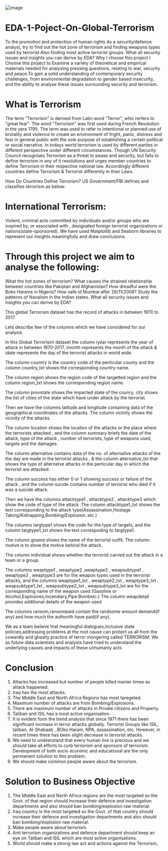![image](https://github.com/Pratikshathorat96/EDA-1-Poject-On-Global-Terrorism/assets/120496034/b13a4fa4-8151-46f7-a5f5-283affa943e5)

# EDA-1-Poject-On-Global-Terrorism

To the promotion and protection of human rights As a security/defence analyst, try to find out the hot zone of terrorism and finding weapons types used by terrorist.Also finding most active terrorist groups. What all security issues and insights you can derive by EDA?
Why I choose this project
I Choose this project to Examine a variety of theoretical and empirical materials needed for analysing pressing questions, relating to war, security and peace.To gain a solid understanding of contemporary security challenges, from environmental degradation to gender based insecurity, and the ability to analyse these issues surrounding security and terrorism.

# What is Terrorism

The term "Terrorism" is derived from Latin word "Terror", whic rerfers to "great fear". The word "Terrorism" was first used during French Revolution in the yera 1795. The term was used to refer to intentional or planned use of brutality and violence to create an environment of fright, panic, distress and fear in general public with the sole purpose of establishing a certain political or social narrative. In todays world terrorism is used by different parties in different perspective under different circumstances. Though UN Security Council recognises Terrorism as a threat to pease and security, but fails to define terrorism in any of it resolutions and urges member countries to define Terrorism in their respective national law. Acoordingly different countries define Terrorism & Terrorist differently in their Laws.

How Do Countries Define Terrorism?
US Government/FBI defines and classifies terrorism as below:

# International Terrorism:

Violent, criminal acts committed by individuals and/or groups who are inspired by, or associated with , designated foreign terrorist organizations or nations(state-sponsored). We have used Matplotlib and Seaborn libraries to represent our insights meaningfully and draw conclusions.

# Through this project we aim to analyse the following:

What the hot zones of terrorism? What causes the strained relationship between countries like Pakistan and Afghanistan? How dreadful were the Boko Harams in Nigeria? How safe id Mumbai after 26/11/2008? Study the patterns of Naxalism in the Indian states. What all security issues and insights you can derive by EDA?

This global Terrorism dataset has the record of attacks in between 1970 to 2017

Lets describe few of the columns which we have considered for our analysis.

In this Global Terrorisim dataset the column iyear represents the year of attack in between 1970-2017, imonth represents the month of the attack & idate represents the day of the terrorist attacks in world wide.

The column country is the country code of the perticular county and the column country_txt shows the corresponding country name.

The column region shows the region code of the targetted region and the column region_txt shows the corresponding region name.

The column provstate shows the impacted state of the counry, city shows the list of cities of the state which have under attack by the terrorist.

Then we have the columns latitude and longitude containing data of the geographical coordinates of the attacks. The column vicinity shows the vicinity of the attacks.

The column location shows the location of the attacks or the place where the terrorists attacked , and the column summary briefs the date of the attack, type of the attack , number of terrorists, type of weapons used, targets and the damages.

The column alternative contains data of the no. of alternative attacks of the the day are made in the terrorist attacks , & the column alternative_txt that shows the type of alternatve attacks in the perticular day in which the terrorist are attacked.

The column success has either 0 or 1 showing success or failure of the attack , and the column sucide contains number of terrorist who died if it was a suicide attack.

Then we have the columns attacktype1 , attacktype2 , attacktype3 which show the code of type of the attack .The column attacktype1_txt shows the text corresponding to the attack type(Assassination,Hostage Taking/Kidnapping,Bombing/Explosion..etc.)

The columns targtype1 shows the code for the type of targets, and the column targtype1_txt shows the text correspoding to targtype1.

The column gname shows the name of the terrorist outfit. The column motive is to show the motive behind the attack.

The column individual shows whether the terrorist carried out the attack in a team or a group.

The columns weaptype1 , weaptype2 ,weaptype3 , weapsubtype1 , weaptype2 , weaptype3 are for the weapon types used in the terrorist attacks, and the columns weaptype1_txt , weaptype2_txt , weaptype3_txt , weapsubtype1_txt , weapsubtype2_txt , weapsubtype3_txt are for the corresponding name of the weapon used (Gasoline or Alcohol,Explosives,Incendiary,Pipe Bombetc.) The column weapdetail provides additional details of the weapon used

The columns ransom,ransompaid contain the randsome amount demand(if any) and how much the authorith have paid(if any).

We as a team believe that meaningful dialogues,inclusive state policies,addressing problems at the root cause can protect us all from the cowardly and ghastly practice of terror mongering called TERRORISM. We as future data scientists and analysts have tried to understand the underlying causes and impacts of these unhumanly acts

# Conclusion 

1. Attacks has increased but number of people killed manier times as attack happened.
2. Iraq has the most attacks.
3. The Middle East and North Africa Regions has most taregeted.
4. Maximum number of attacks are from Bombing/Explosions.
5. There are maximum number of attacks in Private citizens and Property.
6. Taliban and ISIL has a most active organisation.
7. It is evident form the trend analysis that since 1971 there has been significant increase in terror attacks globally. Terrorist Groups like ISIL, taliban, Al-Shabaab , BOko Haram, NPA, assassination, etc. However, in recent times there has been slight decrease in terrorist attacks.
8. We need to undeerstand that every human live is precious and we should take all efforts to curb terrorism and sponsors of terrorism. Development of both socio econimic and educational are the only permanent solution to this problem.
9. We should make common people aware about the terrorism.

# Solution to Business Objective

1. The Middle East and North Africa regions are the most targeted so the Govt. of that region should increase their defence and investigation departments and also should ban bombing/explosion raw material.
2. Iraq country is the most targeted so the Govt. of that country should increase their defence and investigation departments and also should ban bombing/explosion raw material.
3. Make people aware about terrorism.
4. Anti terrorism organizations and defence department should keep an eye on Taliban and ISIL which are most active organisations.
5. World should make a strong law act and actions against the Terrorism,
